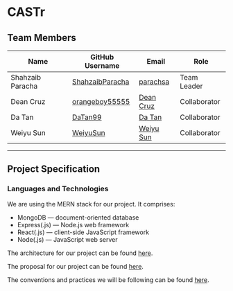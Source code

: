 # CASTr

## Team Members
| Name             | GitHub Username                                       | Email                               | Role         |
|------------------|-------------------------------------------------------|-------------------------------------|--------------|
| Shahzaib Paracha | [ShahzaibParacha](https://github.com/ShahzaibParacha) | [parachsa](parachsa@myumanitoba.ca) | Team Leader  |
| Dean Cruz        | [orangeboy55555](https://github.com/orangeboy55555)   | [Dean Cruz](cruzd@myumanitoba.ca)   | Collaborator |
| Da Tan           | [DaTan99](https://github.com/DaTanUmanitoba)          | [Da Tan](tand2@myumanitoba.ca)      | Collaborator |
| Weiyu Sun        | [WeiyuSun](https://github.com/WeiyuSun)               | [Weiyu Sun](sunw1@myumanitoba.ca)   | Collaborator |

---

## Project Specification

### Languages and Technologies
We are using the MERN stack for our project. It comprises:
- MongoDB — document-oriented database
- Express(.js) — Node.js web framework
- React(.js) — client-side JavaScript framework
- Node(.js) — JavaScript web server

The architecture for our project can be found [here](https://github.com/ShahzaibParacha/COMP-4350-Project/wiki/Architecture).

The proposal for our project can be found [here](https://github.com/ShahzaibParacha/COMP-4350-Project/wiki/Project-Proposal).

The conventions and practices we will be following can be found [here](https://github.com/ShahzaibParacha/COMP-4350-Project/wiki/Conventions-and-Practices).

